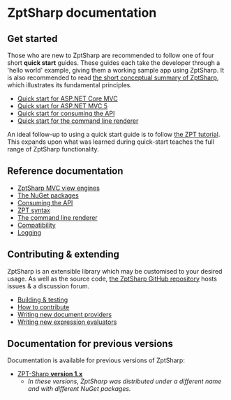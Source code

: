 # ZptSharp documentation

## Get started

Those who are new to ZptSharp are recommended to follow one of four short **quick start** guides.
These guides each take the developer through a 'hello world' example, giving them a working sample app using ZptSharp.
It is also recommended to read [the short conceptual summary of ZptSharp], which illustrates its fundamental principles.

* [Quick start for ASP.NET Core MVC]
* [Quick start for ASP.NET MVC 5]
* [Quick start for consuming the API]
* [Quick start for the command line renderer]

An ideal follow-up to using a quick start guide is to follow [the ZPT tutorial]. This expands upon what was learned during quick-start teaches the full range of ZptSharp functionality.

[the short conceptual summary of ZptSharp]: WhatIsZptSharp.md
[Quick start for ASP.NET MVC 5]: QuickStart/Mvc5.md
[Quick start for ASP.NET Core MVC]: QuickStart/MvcCore.md
[Quick start for the command line renderer]: QuickStart/CliApp.md
[Quick start for consuming the API]: QuickStart/ConsumingTheApi.md
[the ZPT tutorial]: ZptTutorial/index.md

## Reference documentation

* [ZptSharp MVC view engines]
* [The NuGet packages]
* [Consuming the API]
* [ZPT syntax]
* [The command line renderer]
* [Compatibility]
* [Logging]

[ZptSharp MVC view engines]: ViewEngines.md
[The NuGet packages]: NuGetPackages.md
[Consuming the API]: ../api/index.md
[ZPT syntax]: ZPTReference/index.md
[The command line renderer]: CliRenderer.md
[Compatibility]: Compatibility.md
[Logging]: Logging.md

## Contributing & extending

ZptSharp is an extensible library which may be customised to your desired usage.
As well as the source code, [the ZptSharp GitHub repository] hosts issues & a discussion forum.

* [Building & testing]
* [How to contribute]
* [Writing new document providers]
* [Writing new expression evaluators]

[the ZptSharp GitHub repository]: https://github.com/csf-dev/ZPT-Sharp
[Building & testing]: BuildAndTest.md
[How to contribute]: Contributing.md
[Writing new document providers]: WritingDocumentProviders.md
[Writing new expression evaluators]: WritingExpressionEvaluators.md

## Documentation for previous versions

Documentation is available for previous versions of ZptSharp:

* [ZPT-Sharp **version 1.x**](https://csf-dev.github.io/ZPT-Sharp/_legacy/v1.x/)
  * _In these versions, ZptSharp was distributed under a different name and with different NuGet packages._
